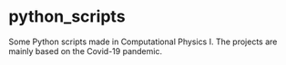 # python_scripts
Some Python scripts made in Computational Physics I. 
The projects are mainly based on the Covid-19 pandemic.
